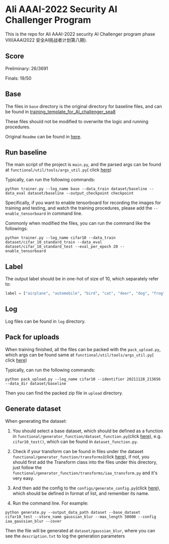 # Ali AAAI-2022 Security AI Challenger Program

This is the repo for Ali AAAI-2022 security AI Challenger program phase VIII(AAAI2022 安全AI挑战者计划第八期).

## Score
Preliminary: 26/3691

Finals: 19/50

## Base

The files in ```base``` directory is the original directory for baseline files, and can be found
in [training_template_for_AI_challenger_sea8](https://github.com/vtddggg/training_template_for_AI_challenger_sea8)

These files should not be modified to overwrite the logic and running procedures.

Original ```Readme``` can be found in [here](doc/README.md).

## Run baseline

The main script of the project is ```main.py```, and the parsed args can be found at ```functional/util/tools/args_util.py```(
click [here](functional/util/tools/args_util.py))

Typically, can run the following commands:

```shell
python trainer.py --log_name base --data_train dataset/baseline --data_eval dataset/baseline --output_checkpoint checkpoint
```

Specifically, if you want to enable tensorboard for recording the images for training and testing, and watch the training procedures, please add the ```--enable_tensorboard``` in command line.

Commonly when modified the files, you can run the command like the followings:

```shell
python trainer.py --log_name cifar10 --data_train dataset/cifar_10_standard_train --data_eval dataset/cifar_10_standard_test --eval_per_epoch 20 --enable_tensorboard
```
## Label

The output label should be in one-hot of size of 10, which separately refer to:

```python
label = ["airplane", "automobile", "bird", "cat", "deer", "dog", "frog", "horse", "ship", "truck"]
```

## Log

Log files can be found in ```log``` directory.

## Pack for uploads

When training finished, all the files can be packed with the ```pack_upload.py```, which args can be found same at ```functional/util/tools/args_util.py```(
click [here](functional/util/tools/args_util.py))

Typically, can run the following commands:

```shell
python pack_upload.py --log_name cifar10 --identifier 20211128_213656 --data_dir dataset/baseline
```

Then you can find the packed zip file in ```upload``` directory.

## Generate dataset

When generating the dataset:

1. You should select a base dataset, which should be defined as a function in ```functional/generator_function/dataset_function.py```(click [here](functional/generator_function/dataset_function.py)), e.g. ```cifar10_test()```, which can be found in ```dataset_function.py```.

2. Check if your transform can be found in files under the dataset ```functional/generator_function/transforms```(click [here](functional/generator_function/transforms)), if not, you should first add the Transform class into the files under this directory, just follow the ```functional/generator_function/transforms/iaa_transform.py``` and it's very easy.

3. And then add the config to the ```configs/generate_config.py```(click [here](configs/generate_config.py)), which should be defined in format of list, and remember its name.

4. Run the command line. For example:
```shell
python generate.py --output_data_path dataset --base_dataset cifar10_test --store_name gaussian_blur --max_length 50000 --config iaa_gaussian_blur --cover
```

Then the file will be generated at ```dataset/gaussian_blur```, where you can see the ```description.txt``` to log the generation parameters

